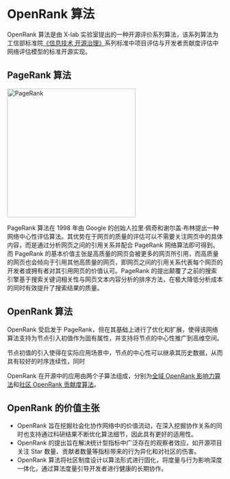 # OpenRank 算法

OpenRank 算法是由 X-lab 实验室提出的一种开源评价系列算法，该系列算法为工信部标准院[《信息技术 开源治理》](https://www.ttbz.org.cn/Home/Standard?searchType=3&key=%E5%BC%80%E6%BA%90%E6%B2%BB%E7%90%86)系列标准中项目评估与开发者贡献度评估中网络评估模型的标准开源实现。

## PageRank 算法

<div style={{'text-align':'center'}}>
  <img src="/img/pagerank.svg" alt="PageRank" width="300px" />
</div>

PageRank 算法在 1998 年由 Google 的创始人拉里·佩奇和谢尔盖·布林提出一种网络中心性评估算法。其优势在于网页的质量的评估可以不需要关注网页中的具体内容，而是通过分析网页之间的引用关系并配合 PageRank 网络算法即可得到。而 PageRank 的基本价值主张是高质量的网页会被更多的网页所引用，而高质量的网页也会倾向于引用其他高质量的网页，即网页之间的引用关系代表每个网页的开发者或拥有者对其引用网页的价值认可。PageRank 的提出颠覆了之前的搜索引擎基于搜索关键词相关性与网页文本内容分析的排序方法，在极大降低分析成本的同时有效提升了搜索结果的质量。

## OpenRank 算法

OpenRank 受启发于 PageRank，但在其基础上进行了优化和扩展，使得该网络算法支持为节点引入初值作为固有属性，并支持将节点的中心性推广到高维空间。

节点初值的引入使得在实际应用场景中，节点的中心性可以继承其历史数据，从而具有较好的时序连续性，同时

OpenRank 在开源中的应用由两个子算法组成，分别为[全域 OpenRank 影响力算法](global_openrank)和[社区 OpenRank 贡献度算法](community_openrank)。

## OpenRank 的价值主张

- OpenRank 旨在挖掘社会化协作网络中的价值流动，在深入挖掘协作关系的同时也支持通过科研结果不断优化算法细节，因此具有更好的适用性。
- OpenRank 的提出旨在解决统计型指标中广泛存在的观察者效应，如开源项目关注 Star 数量、贡献者数量等指标带来的行为异化和对社区的伤害。
- OpenRank 算法将社区制度设计以算法形式进行固化，将度量与行为影响深度一体化，通过算法度量引导开发者进行健康的长期协作。
